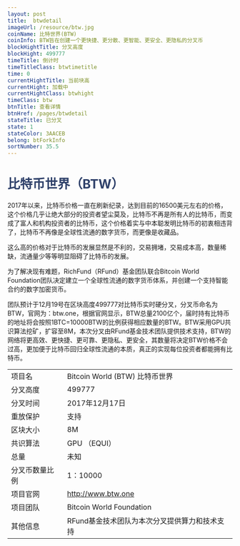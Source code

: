 ```yaml
---
layout: post
title:  btwdetail
imageUrl: /resource/btw.jpg
coinName: 比特世界(BTW)
coinInfo: BTW旨在创建一个更快捷、更分散、更智能、更安全、更隐私的分叉币
blockHightTitle: 分叉高度
blockHight: 499777
timeTitle: 倒计时
timeTitleClass: btwtimetitle
time: 0
currentHightTitle: 当前块高
currentHight: 加载中
currentHightClass: btwhight
timeClass: btw
btnTitle: 查看详情
btnHref: /pages/btwdetail
stateTitle: 已分叉
state: 1
stateColor: 3AACEB
belong: btForkInfo
sortNumber: 35.5
---
```

<h1 style="color: #2F416A">比特币世界（BTW）</h1>
<p>2017年以来，比特币价格一直在刷新纪录，达到目前的16500美元左右的价格，这个价格几乎让绝大部分的投资者望尘莫及，比特币不再是所有人的比特币，而变成了富人和机构投资者的比特币，这个价格着实与中本聪发明比特币的初衷相违背了，比特币不再像是全球性流通的数字货币，而更像是收藏品。
</p>
<p>这么高的价格对于比特币的发展显然是不利的，交易拥堵，交易成本高，数量稀缺，流通量少等等明显阻碍了比特币的发展。
</p>
<p>为了解决现有难题，RichFund（RFund）基金团队联合Bitcoin World Foundation团队决定建立一个全球性流通的数字货币体系，并创建一个支持智能合约的数字加密货币。
</p>
<p>团队预计于12月19号在区块高度499777对比特币实时硬分叉，分叉币命名为BTW，官网为：btw.one，根据官网显示，BTW总量2100亿个，届时持有比特币的地址将会按照1BTC=10000BTW的比例获得相应数量的BTW。BTW采用GPU共识算法挖矿，扩容至8M，本次分叉由RFund基金技术团队提供技术支持，BTW的网络将更高效、更快捷、更可靠、更隐私、更安全，其数量将决定BTW价格不会过高，更加便于比特币回归全球性流通的本质，真正的实现每位投资者都能拥有比特币。
</p>
<table class="center">
  <tbody>
    <tr>
        <td class="tablehalf">项目名</td>
        <td class="tablehalf">Bitcoin World (BTW) 比特币世界</td>
    </tr>
    <tr>
        <td>分叉高度</td>
        <td>499777</td>
    </tr>
    <tr>
        <td>分叉时间</td>
        <td>2017年12月17日</td>
    </tr>
    <tr>
        <td>重放保护</td>
        <td>支持</td>
    </tr>
    <tr>
        <td>区块大小</td>
        <td>8M</td>
    </tr>
    <tr>
        <td>共识算法</td>
        <td>GPU （EQUI）</td>
    </tr>
    <tr>
        <td>总量</td>
        <td>未知</td>
    </tr>
    <tr>
        <td>分叉币数量比例</td>
        <td>1：10000</td>
    </tr>
    <tr>
        <td>项目官网</td>
        <td><a href="http://www.btw.one" target="_blank">http://www.btw.one</a></td>
    </tr>
    <tr>
        <td>项目团队</td>
        <td>Bitcoin World Foundation</td>
    </tr>
    <tr>
        <td>其他信息</td>
        <td>RFund基金技术团队为本次分叉提供算力和技术支持</td>
    </tr>
  </tbody>
</table>